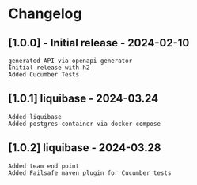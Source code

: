 # Changelog

## [1.0.0] - Initial release - 2024-02-10
	generated API via openapi generator
    Initial release with h2
    Added Cucumber Tests 

## [1.0.1] liquibase - 2024-03.24 
    Added liquibase
    Added postgres container via docker-compose

## [1.0.2] liquibase - 2024-03.28
    Added team end point
    Added Failsafe maven plugin for Cucumber tests
    
